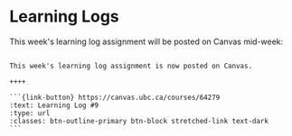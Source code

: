 # Learning Logs

This week's learning log assignment will be posted on Canvas mid-week:

````{panels}

This week's learning log assignment is now posted on Canvas.

++++ 

```{link-button} https://canvas.ubc.ca/courses/64279
:text: Learning Log #9
:type: url
:classes: btn-outline-primary btn-block stretched-link text-dark
```
````
